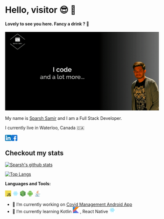 # **Hello, visitor** :sunglasses: :wave:
#### Lovely to see you here.  Fancy a drink ? :tropical_drink:
![Online Resume - Animated gif](onlineresume.gif)

My name is [Sparsh Samir](https://sparshsamir1993.github.io/onlineresume/) and I am a Full Stack Developer.

I currently live in Waterloo, Canada :canada: 

<a href="https://www.linkedin.com/in/sparsh-samir/" target="_blank">
  <img align="left" alt="Sparhs Samir | Linkedin" width="20px" src="https://raw.githubusercontent.com/sparshsamir1993/sparshsamir1993/master/assets/linkedin.png" />
</a>
<a href="https://www.facebook.com/sparsh.samir/" target="_blank">
  <img align="left" alt="Sparhs Samir | Facebook" width="20px" src="https://raw.githubusercontent.com/sparshsamir1993/sparshsamir1993/master/assets/facebook.png" />
</a>

<br/>

## **Checkout my stats**


[![Sparsh's github stats](https://github-readme-stats.vercel.app/api?username=sparshsamir1993&hide=stars&show_icons=true&theme=dark)](https://github.com/anuraghazra/github-readme-stats)

[![Top Langs](https://github-readme-stats.vercel.app/api/top-langs/?username=sparshsamir1993&layout=compact&theme=dark&hide=css)](https://github.com/anuraghazra/github-readme-stats)

**Languages and Tools:**  

<code><img height="20" src="https://raw.githubusercontent.com/github/explore/80688e429a7d4ef2fca1e82350fe8e3517d3494d/topics/javascript/javascript.png"></code>
<code><img height="20" src="https://raw.githubusercontent.com/github/explore/80688e429a7d4ef2fca1e82350fe8e3517d3494d/topics/react/react.png"></code>
<code><img height="20" src="https://raw.githubusercontent.com/github/explore/80688e429a7d4ef2fca1e82350fe8e3517d3494d/topics/nodejs/nodejs.png"></code>
<code><img height="20" src="https://raw.githubusercontent.com/github/explore/80688e429a7d4ef2fca1e82350fe8e3517d3494d/topics/android/android.png"></code>
<code><img height="20" src="https://raw.githubusercontent.com/github/explore/80688e429a7d4ef2fca1e82350fe8e3517d3494d/topics/java/java.png"></code>


- 🔭 I’m currently working on [Covid Management Android App](https://github.com/sparshsamir1993/covid-management-android)
- 🌱 I’m currently learning Kotlin <code><img height="20" src="https://raw.githubusercontent.com/github/explore/80688e429a7d4ef2fca1e82350fe8e3517d3494d/topics/kotlin/kotlin.png"></code> , React Native <code><img height="20" src="https://raw.githubusercontent.com/github/explore/80688e429a7d4ef2fca1e82350fe8e3517d3494d/topics/react-native/react-native.png"></code>




<!--
**sparshsamir1993/sparshsamir1993** is a ✨ _special_ ✨ repository because its `README.md` (this file) appears on your GitHub profile.

Here are some ideas to get you started:

- 🔭 I’m currently working on ...
- 🌱 I’m currently learning ...
- 👯 I’m looking to collaborate on ...
- 🤔 I’m looking for help with ...
- 💬 Ask me about ...
- 📫 How to reach me: ...
- 😄 Pronouns: ...
- ⚡ Fun fact: ...
-->
